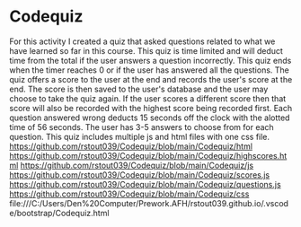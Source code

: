 # Codequiz
For this activity I created a quiz that asked questions related to what we have learned so far in this course.
This quiz is time limited and will deduct time from the total if the user answers a question incorrectly.
This quiz ends when the timer reaches 0 or if the user has answered all the questions.
The quiz offers a score to the user at the end and records the user's score at the end.
The score is then saved to the user's database and the user may choose to take the quiz again.
If the user scores a different score then that score will also be recorded with the highest score being recorded first.
Each question answered wrong deducts 15 seconds off the clock with the alotted time of 56 seconds.
The user has 3-5 answers to choose from for each question.
This quiz includes multiple js and html files with one css file.
https://github.com/rstout039/Codequiz/blob/main/Codequiz/html
https://github.com/rstout039/Codequiz/blob/main/Codequiz/highscores.html
https://github.com/rstout039/Codequiz/blob/main/Codequiz/js
https://github.com/rstout039/Codequiz/blob/main/Codequiz/scores.js
https://github.com/rstout039/Codequiz/blob/main/Codequiz/questions.js
https://github.com/rstout039/Codequiz/blob/main/Codequiz/css
file:///C:/Users/Den%20Computer/Prework.AFH/rstout039.github.io/.vscode/bootstrap/Codequiz.html 
